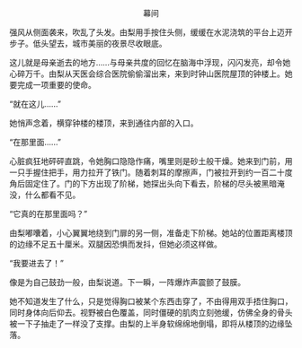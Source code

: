 <p align="center">幕间</p>

强风从侧面袭来，吹乱了头发。由梨用手按住头侧，缓缓在水泥浇筑的平台上迈开步子。低头望去，城市美丽的夜景尽收眼底。

这儿就是母亲逝去的地方……与母亲共度的回忆在脑海中浮现，闪闪发亮，却令她心碎万千。由梨从天医会综合医院偷偷溜出来，来到时钟山医院屋顶的钟楼上。她要完成一项重要的使命。

“就在这儿……”

她悄声念着，横穿钟楼的楼顶，来到通往内部的入口。

“在那里面……”

心脏疯狂地砰砰直跳，令她胸口隐隐作痛，嘴里则是砂土般干燥。她来到门前，用一只手握住把手，用力拉开了铁门。随着刺耳的摩擦声，门被拉开到约一百二十度角后固定住了。门的下方出现了阶梯，她探出头向下看去，阶梯的尽头被黑暗淹没，什么都看不见。

“它真的在那里面吗？”

由梨嘟囔着，小心翼翼地绕到门扉的另一侧，准备走下阶梯。她站的位置距离楼顶的边缘不足五十厘米。双腿因恐惧而发抖，但她必须这样做。

“我要进去了！”

像是为自己鼓劲一般，由梨说道。下一瞬，一阵爆炸声震颤了鼓膜。

她不知道发生了什么，只是觉得胸口被某个东西击穿了，不由得用双手捂住胸口，同时身体向后仰去。视野被白色覆盖，同时僵硬的肌肉立刻弛缓，仿佛全身的骨头被一下子抽走了一样没了支撑。由梨的上半身软绵绵地倒塌，即将从楼顶的边缘坠落。

